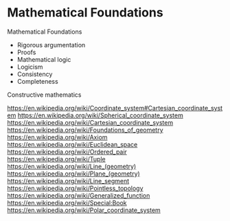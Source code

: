 # Mathematical Foundations

Mathematical Foundations
- Rigorous argumentation
- Proofs
- Mathematical logic
- Logicism
- Consistency
- Completeness


Constructive mathematics


https://en.wikipedia.org/wiki/Coordinate_system#Cartesian_coordinate_system
https://en.wikipedia.org/wiki/Spherical_coordinate_system
https://en.wikipedia.org/wiki/Cartesian_coordinate_system
https://en.wikipedia.org/wiki/Foundations_of_geometry
https://en.wikipedia.org/wiki/Axiom
https://en.wikipedia.org/wiki/Euclidean_space
https://en.wikipedia.org/wiki/Ordered_pair
https://en.wikipedia.org/wiki/Tuple
https://en.wikipedia.org/wiki/Line_(geometry)
https://en.wikipedia.org/wiki/Plane_(geometry)
https://en.wikipedia.org/wiki/Line_segment
https://en.wikipedia.org/wiki/Pointless_topology
https://en.wikipedia.org/wiki/Generalized_function
https://en.wikipedia.org/wiki/Special:Book
https://en.wikipedia.org/wiki/Polar_coordinate_system
